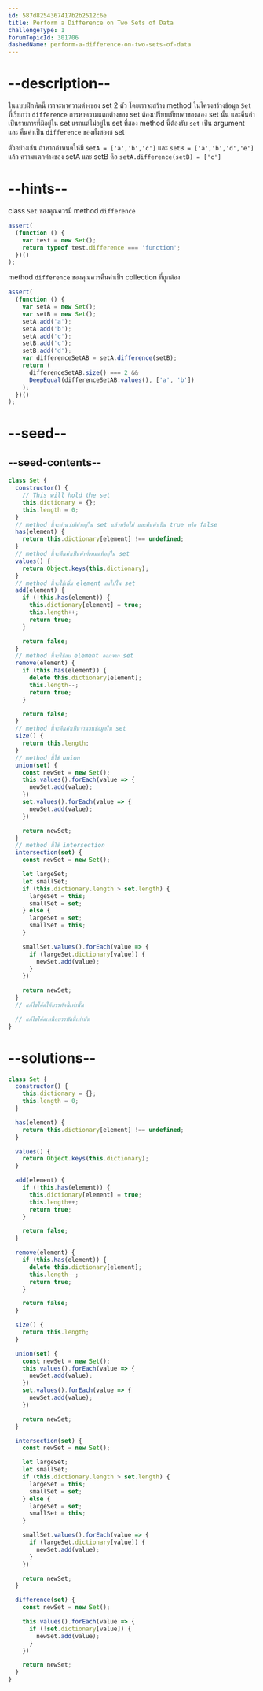 ```yaml
---
id: 587d8254367417b2b2512c6e
title: Perform a Difference on Two Sets of Data
challengeType: 1
forumTopicId: 301706
dashedName: perform-a-difference-on-two-sets-of-data
---
```


# --description--

ในแบบฝึกหัดนี้ เราจะหาความต่างของ set 2 ตัว โดยเราจะสร้าง method ในโครงสร้างข้อมูล `Set` ที่เรียกว่า `difference` การหาความแตกต่างของ set ต้องเปรียบเทียบค่าของสอง set นั้น และคืนค่าเป็นรายการที่มีอยู่ใน set แรกแต่ไม่อยู่ใน set ที่สอง method นี้ต้องรับ `set` เป็น argument และ คืนค่าเป็น `difference` ของทั้งสองช set

ตัวอย่างเช่น ถ้าหากกำหนดให้มี `setA = ['a','b','c']` และ `setB = ['a','b','d','e']` แล้ว ความแตกต่างของ setA และ setB คือ `setA.difference(setB) = ['c']`

# --hints--

class `Set` ของคุณควรมี method `difference`

```js
assert(
  (function () {
    var test = new Set();
    return typeof test.difference === 'function';
  })()
);
```

method `difference` ของคุณควรคืนค่าเป็ฯ collection ที่ถูกต้อง

```js
assert(
  (function () {
    var setA = new Set();
    var setB = new Set();
    setA.add('a');
    setA.add('b');
    setA.add('c');
    setB.add('c');
    setB.add('d');
    var differenceSetAB = setA.difference(setB);
    return (
      differenceSetAB.size() === 2 &&
      DeepEqual(differenceSetAB.values(), ['a', 'b'])
    );
  })()
);
```

# --seed--

## --seed-contents--

```js
class Set {
  constructor() {
    // This will hold the set
    this.dictionary = {};
    this.length = 0;
  }
  // method นี้จะอ่านว่ามีค่าอยู่ใน set แล้วหรือไม่ และคืนค่าเป็น true หรือ false
  has(element) {
    return this.dictionary[element] !== undefined;
  }
  // method นี้จะคืนค่าเป็นค่าทั้งหมดที่อยู่ใน set
  values() {
    return Object.keys(this.dictionary);
  }
  // method นี้จะใช้เพิ่ม element ลงไปใน set
  add(element) {
    if (!this.has(element)) {
      this.dictionary[element] = true;
      this.length++;
      return true;
    }

    return false;
  }
  // method นี้จะใช้ลบ element ออกจาก set
  remove(element) {
    if (this.has(element)) {
      delete this.dictionary[element];
      this.length--;
      return true;
    }

    return false;
  }
  // method นี้จะคืนค่าเป็นจำนวนข้อมูลใน set
  size() {
    return this.length;
  }
  // method นี้ใช้ union 
  union(set) {
    const newSet = new Set();
    this.values().forEach(value => {
      newSet.add(value);
    })
    set.values().forEach(value => {
      newSet.add(value);
    })

    return newSet;
  }
  // method นี้ใช้ intersection 
  intersection(set) {
    const newSet = new Set();

    let largeSet;
    let smallSet;
    if (this.dictionary.length > set.length) {
      largeSet = this;
      smallSet = set;
    } else {
      largeSet = set;
      smallSet = this;
    }

    smallSet.values().forEach(value => {
      if (largeSet.dictionary[value]) {
        newSet.add(value);
      }
    })

    return newSet;
  }
  // แก้ไขโค้ดใต้บรรทัดนี้เท่านั้น

  // แก้ไขโค้ดเหนือบรรทัดนี้เท่านั้น
}
```

# --solutions--

```js
class Set {
  constructor() {
    this.dictionary = {};
    this.length = 0;
  }

  has(element) {
    return this.dictionary[element] !== undefined;
  }

  values() {
    return Object.keys(this.dictionary);
  }

  add(element) {
    if (!this.has(element)) {
      this.dictionary[element] = true;
      this.length++;
      return true;
    }

    return false;
  }

  remove(element) {
    if (this.has(element)) {
      delete this.dictionary[element];
      this.length--;
      return true;
    }

    return false;
  }

  size() {
    return this.length;
  }

  union(set) {
    const newSet = new Set();
    this.values().forEach(value => {
      newSet.add(value);
    })
    set.values().forEach(value => {
      newSet.add(value);
    })

    return newSet;
  }

  intersection(set) {
    const newSet = new Set();

    let largeSet;
    let smallSet;
    if (this.dictionary.length > set.length) {
      largeSet = this;
      smallSet = set;
    } else {
      largeSet = set;
      smallSet = this;
    }

    smallSet.values().forEach(value => {
      if (largeSet.dictionary[value]) {
        newSet.add(value);
      }
    })

    return newSet;
  }

  difference(set) {
    const newSet = new Set();

    this.values().forEach(value => {
      if (!set.dictionary[value]) {
        newSet.add(value);
      }
    })

    return newSet;
  }
}
```
